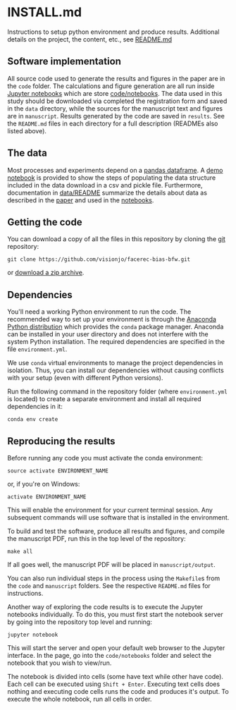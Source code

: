 # INSTALL.md
Instructions to setup python environment and produce results. Additional details on the project, the content, etc., see [README.md](README.md)
## Software implementation
All source code used to generate the results and figures in the paper are in the `code` folder. The calculations and figure generation are all run inside [Jupyter notebooks](http://jupyter.org/) which are store [code/notebooks](code/notebooks). The data used in this study should be downloaded via completed the registration form and saved in the `data` directory, while the sources for the manuscript text and figures are in `manuscript`. Results generated by the code are saved in `results`. See the `README.md` files in each directory for a full description (READMEs also listed above).

## The data

Most processes and experiments depend on a <a href="https://pandas.pydata.org/pandas-docs/stable/reference/api/pandas.DataFrame.html">pandas dataframe</a>. A [demo notebook](code/notebooks/pdf/0_prepare_datatable.pdf) is provided to show the steps of populating the data structure included in the data download in a csv and pickle file. Furthermore, documentation in [data/README](data/README.md) summarize the details about data as described in the [paper](https://arxiv.org/pdf/2002.06483.pdf) and used in the [notebooks](https://github.com/visionjo/facerec-bias-bfw/blob/master/code/README.md#notebooks).
  

## Getting the code

You can download a copy of all the files in this repository by cloning the [git](https://git-scm.com/) repository:

    git clone https://github.com/visionjo/facerec-bias-bfw.git

or [download a zip archive](https://github.com/visionjo/facerec-bias-bfw/archive/master.zip).


## Dependencies

You'll need a working Python environment to run the code. The recommended way to set up your environment is through the [Anaconda Python distribution](https://www.anaconda.com/download/) which provides the `conda` package manager. Anaconda can be installed in your user directory and does not interfere with the system Python installation. The required dependencies are specified in the file `environment.yml`.

We use `conda` virtual environments to manage the project dependencies in isolation. Thus, you can install our dependencies without causing conflicts with your setup (even with different Python versions).

Run the following command in the repository folder (where `environment.yml` is located) to create a separate environment and install all required dependencies in it:

    conda env create


## Reproducing the results

Before running any code you must activate the conda environment:

    source activate ENVIRONMENT_NAME

or, if you're on Windows:

    activate ENVIRONMENT_NAME

This will enable the environment for your current terminal session. Any subsequent commands will use software that is installed in the environment.

To build and test the software, produce all results and figures, and compile the manuscript PDF, run this in the top level of the repository:

    make all

If all goes well, the manuscript PDF will be placed in `manuscript/output`.

You can also run individual steps in the process using the `Makefile`s from the `code` and `manuscript` folders. See the respective `README.md` files for instructions.

Another way of exploring the code results is to execute the Jupyter notebooks individually. To do this, you must first start the notebook server by going into the repository top level and running:

    jupyter notebook

This will start the server and open your default web browser to the Jupyter interface. In the page, go into the `code/notebooks` folder and select the notebook that you wish to view/run.

The notebook is divided into cells (some have text while other have code). Each cell can be executed using `Shift + Enter`.
Executing text cells does nothing and executing code cells runs the code and produces it's output. To execute the whole notebook, run all cells in order.

